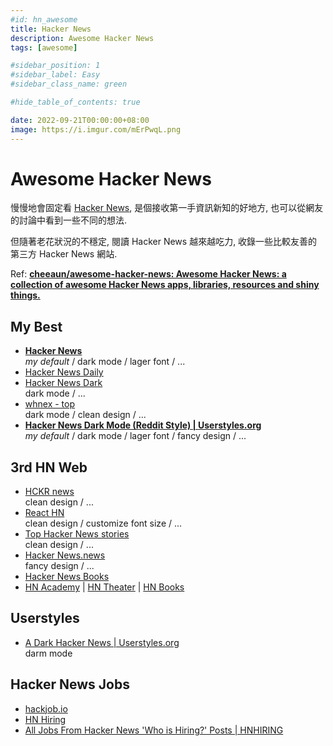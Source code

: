 ```yaml
---
#id: hn_awesome
title: Hacker News
description: Awesome Hacker News
tags: [awesome]

#sidebar_position: 1
#sidebar_label: Easy
#sidebar_class_name: green

#hide_table_of_contents: true

date: 2022-09-21T00:00:00+08:00
image: https://i.imgur.com/mErPwqL.png
---
```


Awesome Hacker News
===================

慢慢地會固定看 [Hacker News](https://news.ycombinator.com),
是個接收第一手資訊新知的好地方, 也可以從網友的討論中看到一些不同的想法.

但隨著老花狀況的不穩定, 閱讀 Hacker News 越來越吃力, 
收錄一些比較友善的第三方 Hacker News 網站.

Ref: __[cheeaun/awesome-hacker-news: Awesome Hacker News: a collection of awesome Hacker News apps, libraries, resources and shiny things.](https://github.com/cheeaun/awesome-hacker-news#web)__


My Best
-------

- __[Hacker News](https://hack.ernews.info)__  
  _my default_ / dark mode / lager font / ...
- [Hacker News Daily](http://www.daemonology.net/hn-daily/)
- [Hacker News Dark](https://hack.ernews.info)  
  dark mode / ...
- [whnex - top](https://whnex.com/)  
  dark mode / clean design / ...
- __[Hacker News Dark Mode (Reddit Style) | Userstyles.org](https://userstyles.org/styles/240891/hacker-news-dark-mode-reddit-style)__  
  _my default_ / dark mode / lager font / fancy design / ...


3rd HN Web
----------
- [HCKR news](https://hckrnews.com/)  
  clean design / ...
- [React HN](http://insin.github.io/react-hn/)  
  clean design / customize font size / ...
- [Top Hacker News stories](http://besthackernews.herokuapp.com/)  
  clean design / ...
- [Hacker News.news](https://hacker-news.news/TopStory)  
  fancy design / ...
- [Hacker News Books](https://hackernewsbooks.com/)
- [HN Academy](https://yahnd.com/academy/) | 
  [HN Theater](https://yahnd.com/theater/) | 
  [HN Books](https://yahnd.com/books/)


Userstyles
----------

- [A Dark Hacker News | Userstyles.org](https://userstyles.org/styles/22794/a-dark-hacker-news)  
  darm mode


Hacker News Jobs
----------------

- [hackjob.io](https://hackjobio.herokuapp.com/#/who-is-hiring)
- [HN Hiring](http://www.hnhiring.me/)
- [All Jobs From Hacker News 'Who is Hiring?' Posts | HNHIRING](https://hnhiring.com/)
